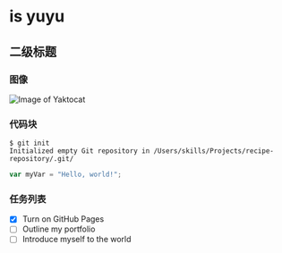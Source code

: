 # is yuyu 
## 二级标题
### 图像
![Image of Yaktocat](https://octodex.github.com/images/yaktocat.png)
### 代码块
```
$ git init
Initialized empty Git repository in /Users/skills/Projects/recipe-repository/.git/
```
``` javascript
var myVar = "Hello, world!";
```
### 任务列表
- [x] Turn on GitHub Pages
- [ ] Outline my portfolio
- [ ] Introduce myself to the world

